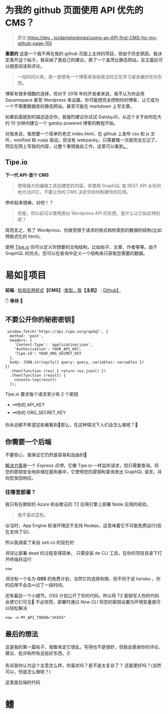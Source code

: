 # 为我的 github 页面使用 API 优先的 CMS？

> 原文:[https://dev . to/danielordonez/using-an-API-first-CMS-for-my-github-page-10lj](https://dev.to/danielordonez/using-an-api-first-cms-for-my-github-page-10lj)

**重要的**
这是一个我不再在我的 github 页面上主持的项目，但由于历史原因，我决定离开这个帖子。我采纳了我自己的建议，换了一个盖茨比静态网站，反正最后可以随意阅读和评论。

> 一段时间以来，我一直想有一个博客来张贴我当时正在学习或发展的任何东西。

博客有很多很酷的选择，但对于 2018 年的开发者来说，我不认为你会用 Squarespace 甚至 Wordpress 来设置。你可能想完全控制你的博客，让它成为一个不需要数据库的静态网站，甚至可能在 markdown 上写文章。

如果前面提到的描述适合你，我强烈建议你试试 GatsbyJS，从这个关于如何在大约 10 分钟内建立一个 gatsby powered 博客的教程开始。

对我来说，我想要一个简单的老式 index.html，在 github 上发布 css 和 js 文件，minified 和 vuejs 驱动，但没有 webpacky，只需要推一次就完全忘记了，然后在网上写我的内容，让整个事情独自工作。这里可以看到[。](https://github.com/daniel-ordonez/daniel-ordonez.github.io)

## Tipe.io

**下一代 API-首个 CMS**

> 使用强大的编辑工具创建您的内容，并使用 GraphQL 或 REST API 从任何地方访问它。不要让你的 CMS 决定你如何构建你的应用。

😎听起来很棒，对吧！？

> 但是，你以前可以使用类似 Wordpress API 的东西，是什么让它如此特别呢？

简而言之，有了 Wordpress，你就受限于请求的格式和检索到的数据的结构(比如预格式化的 html)。

使用 [Tipe.io](https://tipe.io/) 你可以定义你想要的文档结构，比如帖子、文章、作者等等。由于 GraphQL 的优点，您可以在查询中定义一个结构来只获取您需要的数据。

# 易如🥧项目

**前端** : [检视应用程式](https://github.com/daniel-ordonez/vue-dev-profile)**【CMS】**:[类型。我](https://tipe.io/)**【主机】** : [Github】](https://pages.github.com/)

✋ **等待** 🛑

## 不要公开你的秘密密钥🤫

```
 window.fetch('https://api.tipe.io/graphql', {
  method: 'post',
  headers: {
    'Content-Type': 'application/json',
    'Authorization': YOUR_API_KEY,
    'Tipe-Id': YOUR_ORG_SECRET_KEY
  },
  body: JSON.stringify({ query: query, variables: variables })
})
  .then(function (res) { return res.json() })
  .then(function (result) {
    console.log(result)
  }); 
```

Tipe.io 要求每个请求至少有 2 个密钥

*   🗝️你的 API_KEY
*   🗝️你的 ORG_SECRET_KEY

你永远都不希望这些被看到👀那么，在这种情况下人们会怎么做呢？🤔

## 你需要一个后端

不要担心，我保证它仍然是容易和自由的🤞

[解决方案](https://github.com/daniel-ordonez/tipeio-query-forwarder)是一个 *Express 应用*，它像 Tipe.io 一样监听请求，但只需要查询。将您的密钥安全地存储在服务器中，它使用您的密钥和查询发出 GraphQL 请求，并向您发回响应。

### 往哪里部署？

我只有在微软的 Azure 和谷歌云的 T2 应用引擎上部署 Node 应用的经验。

> 我不喜欢蓝色。

😦当时，App Engine 标准环境还不支持 Nodejs，这意味着它不可能免费运行(现在支持了😲).

所以我调查了来自 zeit.co 的现在的

*现在*让部署 dead 的过程变得简单。
只需安装 de CLI 工具，在你的项目目录下打开终端并运行

```
now 
```

*现在*有一个名为 **OSS** 的免费计划，当然它的选择有限，但不同于说 *heroku* ，你的应用不会去💤过了一段时间。

还有最后一个小细节。OSS 计划公开了你的代码，所以将 T2 密钥写入你的代码会使它们可见👀
不必惊慌，部署时通过 *Now CLI* 将您的密钥设置为环境变量就可以轻松解决

```
now -e MY_API_TOKEN="XXXXX" 
```

## 最后的想法

这是我的第一篇帖子，我敢肯定它很乱，写得也不是很好，但我会感谢你的评论、建议、批评和所有这些好东西，✌️.

告诉我你认为这个主意怎么样，你喜欢吗？是不是太复杂了？
还能更好吗？(当然可以，但是怎么做呢？)

这里是后端的代码

# 鳍